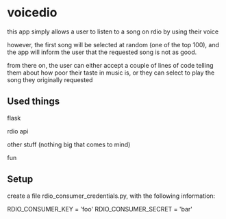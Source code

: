 voicedio
========

this app simply allows a user to listen to a song on rdio by using their voice

however, the first song will be selected at random (one of the top 100), and the app will inform the user that the requested song is not as good.

from there on, the user can either accept a couple of lines of code telling them about how poor their taste in music is, or they can select to play the song they originally requested


Used things
-----------

flask

rdio api

other stuff (nothing big that comes to mind)

fun


Setup
-----
create a file rdio_consumer_credentials.py, with the following information:

RDIO_CONSUMER_KEY = 'foo'
RDIO_CONSUMER_SECRET = 'bar'